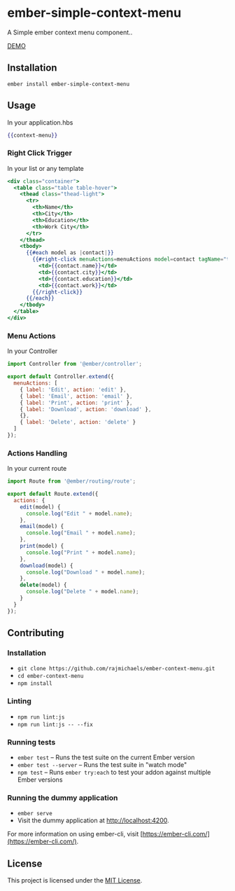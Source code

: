 ember-simple-context-menu
==============================================================================

A Simple ember context menu component..

[DEMO](https://rajmichaels.netlify.com/)

Installation
------------------------------------------------------------------------------

```
ember install ember-simple-context-menu
```


Usage
------------------------------------------------------------------------------


In your application.hbs

```handlebars
{{context-menu}}
```

### Right Click Trigger

In your list or any template

```handlebars
<div class="container">
  <table class="table table-hover">
    <thead class="thead-light">
      <tr>
        <th>Name</th>
        <th>City</th>
        <th>Education</th>
        <th>Work City</th>
      </tr>
    </thead>
    <tbody>
      {{#each model as |contact|}}
        {{#right-click menuActions=menuActions model=contact tagName="tr"}}
          <td>{{contact.name}}</td>
          <td>{{contact.city}}</td>
          <td>{{contact.education}}</td>
          <td>{{contact.work}}</td>
        {{/right-click}}
      {{/each}}
    </tbody>
  </table>
</div>
```

### Menu Actions
In your Controller

```javascript
import Controller from '@ember/controller';

export default Controller.extend({
  menuActions: [
    { label: 'Edit', action: 'edit' },
    { label: 'Email', action: 'email' },
    { label: 'Print', action: 'print' },
    { label: 'Download', action: 'download' },
    {},
    { label: 'Delete', action: 'delete' }
  ]
});
```

### Actions Handling

In your current route

```javascript
import Route from '@ember/routing/route';

export default Route.extend({
  actions: {
    edit(model) {
      console.log("Edit " + model.name);
    },
    email(model) {
      console.log("Email " + model.name);
    },
    print(model) {
      console.log("Print " + model.name);
    },
    download(model) {
      console.log("Download " + model.name);
    },
    delete(model) {
      console.log("Delete " + model.name);
    }
  }
});
```


Contributing
------------------------------------------------------------------------------

### Installation

* `git clone https://github.com/rajmichaels/ember-context-menu.git`
* `cd ember-context-menu`
* `npm install`

### Linting

* `npm run lint:js`
* `npm run lint:js -- --fix`

### Running tests

* `ember test` – Runs the test suite on the current Ember version
* `ember test --server` – Runs the test suite in "watch mode"
* `npm test` – Runs `ember try:each` to test your addon against multiple Ember versions

### Running the dummy application

* `ember serve`
* Visit the dummy application at [http://localhost:4200](http://localhost:4200).

For more information on using ember-cli, visit [https://ember-cli.com/](https://ember-cli.com/).

License
------------------------------------------------------------------------------

This project is licensed under the [MIT License](LICENSE.md).
